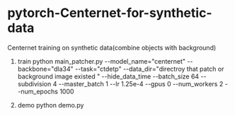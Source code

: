 # pytorch-Centernet-for-synthetic-data
Centernet training on synthetic data(combine objects with background)


1. train
python main_patcher.py  --model_name="centernet" --backbone="dla34" --task="ctdetp" --data_dir="directroy that patch or background image existed " --hide_data_time --batch_size 64 --subdivision 4 --master_batch 1 --lr 1.25e-4 --gpus 0 --num_workers 2  --num_epochs 1000 

2. demo
python demo.py 
